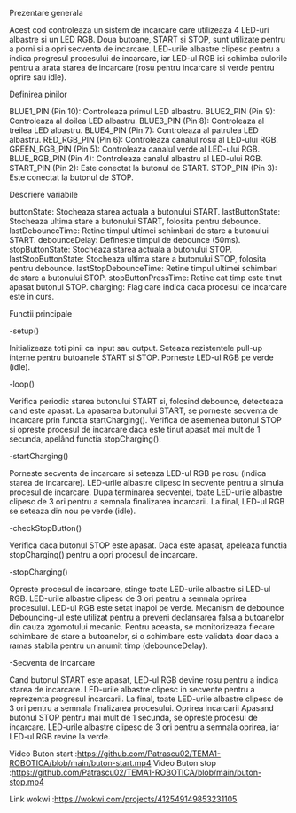 Prezentare generala

Acest cod controleaza un sistem de incarcare care utilizeaza 4 LED-uri albastre si un LED RGB. Doua butoane, START si STOP, 
sunt utilizate pentru a porni si a opri secventa de incarcare. LED-urile albastre clipesc pentru a indica progresul procesului de incarcare, 
iar LED-ul RGB isi schimba culorile pentru a arata starea de incarcare (rosu pentru incarcare si verde pentru oprire sau idle).


Definirea pinilor

BLUE1_PIN (Pin 10): Controleaza primul LED albastru.
BLUE2_PIN (Pin 9): Controleaza al doilea LED albastru.
BLUE3_PIN (Pin 8): Controleaza al treilea LED albastru.
BLUE4_PIN (Pin 7): Controleaza al patrulea LED albastru.
RED_RGB_PIN (Pin 6): Controleaza canalul rosu al LED-ului RGB.
GREEN_RGB_PIN (Pin 5): Controleaza canalul verde al LED-ului RGB.
BLUE_RGB_PIN (Pin 4): Controleaza canalul albastru al LED-ului RGB.
START_PIN (Pin 2): Este conectat la butonul de START.
STOP_PIN (Pin 3): Este conectat la butonul de STOP.


Descriere variabile

buttonState: Stocheaza starea actuala a butonului START.
lastButtonState: Stocheaza ultima stare a butonului START, folosita pentru debounce.
lastDebounceTime: Retine timpul ultimei schimbari de stare a butonului START.
debounceDelay: Defineste timpul de debounce (50ms).
stopButtonState: Stocheaza starea actuala a butonului STOP.
lastStopButtonState: Stocheaza ultima stare a butonului STOP, folosita pentru debounce.
lastStopDebounceTime: Retine timpul ultimei schimbari de stare a butonului STOP.
stopButtonPressTime: Retine cat timp este tinut apasat butonul STOP.
charging: Flag care indica daca procesul de incarcare este in curs.


Functii principale

-setup()

Initializeaza toti pinii ca input sau output.
Seteaza rezistentele pull-up interne pentru butoanele START si STOP.
Porneste LED-ul RGB pe verde (idle).


-loop()

Verifica periodic starea butonului START si, folosind debounce, detecteaza cand este apasat.
La apasarea butonului START, se porneste secventa de incarcare prin functia startCharging().
Verifica de asemenea butonul STOP si opreste procesul de incarcare daca este tinut apasat mai mult de 1 secunda, apelând functia stopCharging().


-startCharging()

Porneste secventa de incarcare si seteaza LED-ul RGB pe rosu (indica starea de incarcare).
LED-urile albastre clipesc in secvente pentru a simula procesul de incarcare.
Dupa terminarea secventei, toate LED-urile albastre clipesc de 3 ori pentru a semnala finalizarea incarcarii.
La final, LED-ul RGB se seteaza din nou pe verde (idle).


-checkStopButton()

Verifica daca butonul STOP este apasat.
Daca este apasat, apeleaza functia stopCharging() pentru a opri procesul de incarcare.


-stopCharging()

Opreste procesul de incarcare, stinge toate LED-urile albastre si LED-ul RGB.
LED-urile albastre clipesc de 3 ori pentru a semnala oprirea procesului.
LED-ul RGB este setat inapoi pe verde.
Mecanism de debounce
Debouncing-ul este utilizat pentru a preveni declansarea falsa a butoanelor din cauza zgomotului mecanic. Pentru aceasta, 
se monitorizeaza fiecare schimbare de stare a butoanelor, si o schimbare este validata doar daca a ramas stabila pentru un anumit timp 
(debounceDelay).

-Secventa de incarcare

Cand butonul START este apasat, LED-ul RGB devine rosu pentru a indica starea de incarcare.
LED-urile albastre clipesc in secvente pentru a reprezenta progresul incarcarii.
La final, toate LED-urile albastre clipesc de 3 ori pentru a semnala finalizarea procesului.
Oprirea incarcarii
Apasand butonul STOP pentru mai mult de 1 secunda, se opreste procesul de incarcare.
LED-urile albastre clipesc de 3 ori pentru a semnala oprirea, iar LED-ul RGB revine la verde.

Video Buton start :https://github.com/Patrascu02/TEMA1-ROBOTICA/blob/main/buton-start.mp4
Video Buton stop :https://github.com/Patrascu02/TEMA1-ROBOTICA/blob/main/buton-stop.mp4



Link wokwi :https://wokwi.com/projects/412549149853231105
